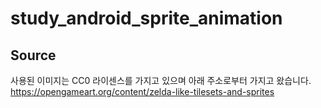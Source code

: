 # study_android_sprite_animation

## Source
사용된 이미지는 CC0 라이센스를 가지고 있으며 아래 주소로부터 가지고 왔습니다.  
https://opengameart.org/content/zelda-like-tilesets-and-sprites
